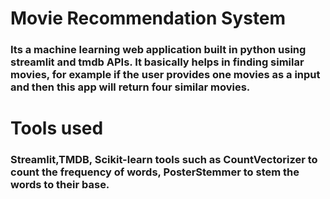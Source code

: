 # Movie Recommendation System
### Its a machine learning web application built in python using streamlit and tmdb APIs. It basically helps in finding similar movies, for example if the user provides one movies as a input and then this app will return four similar movies.
# Tools used 
### Streamlit,TMDB, Scikit-learn tools such as CountVectorizer to count the frequency of words, PosterStemmer to stem the words to their base.
